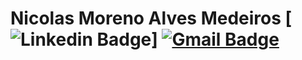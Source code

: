 # Nicolas Moreno Alves Medeiros [![Linkedin Badge](https://img.shields.io/badge/-blue?style=flat-square&logo=Linkedin&logoColor=white&link=https://www.linkedin.com/in/nicolas-moreno-24242117a/)] [![Gmail Badge](https://img.shields.io/badge/-c14438?style=flat-square&logo=Gmail&logoColor=white&link=mailto:nicolas.morenoam@gmail.com)](mailto:nicolas.morenoam@gmail.com)
<!--
- 🔭 I’m currently working on ...
- 🌱 I’m currently learning ...
- 👯 I’m looking to collaborate on ...
- 🤔 I’m looking for help with ...
- 💬 Ask me about ...
- 📫 How to reach me: ...
- 😄 Pronouns: ...
- ⚡ Fun fact: ...
-->
